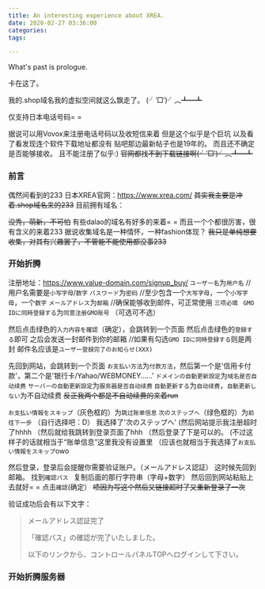 ```yaml
---
title: An interesting experience about XREA.
date: 2020-02-27 03:36:00
categories: 
tags:

---
```

What's past is prologue.

<!--more-->卡在这了。
我的.shop域名我的虚拟空间就这么飘走了。
(╯‵□′)╯︵┻━┻

仅支持日本电话号码= =

据说可以用Vovox来注册电话号码以及收短信来着
但是这个似乎是个巨坑
以及看了看发现连个软件下载地址都没有
贴吧那边最新帖子也是19年的。
而且还不确定是否能够接收。
且不能注册了似乎:)
~~官网都找不到下载链接啊(╯‵□′)╯︵┻━┻~~


### 前言
偶然间看到的233
日本XREA官网：https://www.xrea.com/
~~其实我主要是冲着.shop域名来的233~~
目前拥有域名：

~~没秀，萌新，不可怕~~
有些dalao的域名有好多的来着= =
而且一个个都很厉害，很有含义的来着233
据说收集域名是一种情怀，一种fashion体现？
~~我只是单纯想要收集，对其有兴趣罢了，不管能不能使用都没事233~~

### 开始折腾

注册地址：https://www.value-domain.com/signup_buy/
`ユーザー名`为`用户名`
//用户名需要是`小写字母`/`数字`
`パスワード`为`密码`
//至少包含一个`大写字母`，一个`小写字母`，一个`数字`
`メールアドレス`为`邮箱`
//确保能够收到邮件，可正常使用
`三项必填`
` GMO IDに同時登録する`为`同意注册GMO账号`
（可选可不选）

然后点击绿色的`入力内容を確認`（确定），会跳转到一个页面
然后点击绿色的`登録する`即可
之后会发送一封邮件到你的邮箱
//如果有勾选`GMO IDに同時登録する`则是两封
邮件名应该是`ユーザー登録完了のお知らせ(XXX)`

先回到网站，会跳转到一个页面
`お支払い方法`为`付款方法`，然后第一个是'信用卡付款'，第二个是'银行卡/Yahao/WEBMONEY……'
`ドメインの自動更新設定`为`域名是否自动续费`
`サーバーの自動更新設定`为`服务器是否自动续费`
`自動更新する`为`自动续费`，`自動更新しない`为不自动续费
~~反正我两个都是不自动续费的来着run~~

`お支払い情報をスキップ`（灰色框的）为`跳过账单信息`
`次のステップへ`（绿色框的）为`前往下一步`
（自行选择吧：D）
我选择了'次のステップへ'
(然后网站提示我注册超时了hhhh
（然后就给我跳转到登录页面了hhh
（然后登录了下是可以的。
(不过这样子的话就相当于“账单信息”这里我没有设置里
（应该也就相当于我选择了`お支払い情報をスキップ`owo

然后登录，登录后会提醒你需要验证账户。（メールアドレス認証）
这时候先回到邮箱。
找到`確認パス `
复制后面的那行字符串（字母+数字）
然后回到网站粘贴上去就好= =
点击`確認`(确定）
~~啧因为写这个然后又链接超时了又重新登录了一次~~

验证成功后会有以下文字：

> メールアドレス認証完了
> 
> 「確認パス」の確認が完了いたしました。
> 
> 以下のリンクから、コントロールパネルTOPへログインして下さい。

### 开始折腾服务器







